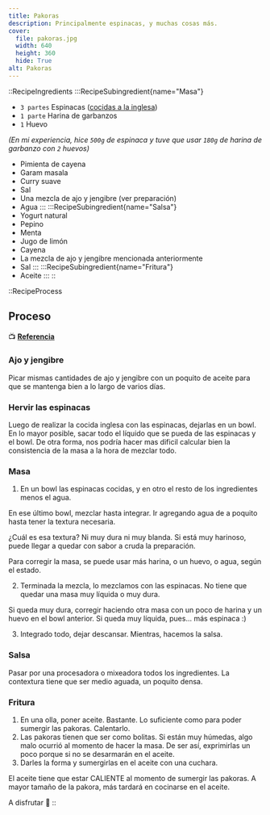 ```yaml
---
title: Pakoras
description: Principalmente espinacas, y muchas cosas más.
cover:
  file: pakoras.jpg
  width: 640
  height: 360
  hide: True
alt: Pakoras
---
```


::RecipeIngredients
:::RecipeSubingredient{name="Masa"}
- `3 partes` Espinacas ([cocidas a la inglesa](https://www.youtube.com/watch?v=V7udYC1FDQU))
- `1 parte` Harina de garbanzos
- `1` Huevo

*(En mi experiencia, hice `500g` de espinaca y tuve que usar `180g` de harina de garbanzo con `2` huevos)*

- Pimienta de cayena
- Garam masala
- Curry suave
- Sal
- Una mezcla de ajo y jengibre (ver preparación)
- Agua
:::
:::RecipeSubingredient{name="Salsa"}
- Yogurt natural
- Pepino
- Menta
- Jugo de limón
- Cayena
- La mezcla de ajo y jengibre mencionada anteriormente
- Sal
:::
:::RecipeSubingredient{name="Fritura"}
- Aceite
:::
::

::RecipeProcess
## Proceso

📺 [**Referencia**](https://www.youtube.com/watch?v=nodZFwjLi8U)

### Ajo y jengibre

Picar mismas cantidades de ajo y jengibre con un poquito de aceite para que se mantenga bien a lo largo de varios días.

### Hervir las espinacas

Luego de realizar la cocida inglesa con las espinacas, dejarlas en un bowl. En lo mayor posible, sacar todo el líquido que se pueda de las espinacas y el bowl. De otra forma, nos podría hacer mas dificil calcular bien la consistencia de la masa a la hora de mezclar todo.

### Masa

1. En un bowl las espinacas cocidas, y en otro el resto de los ingredientes menos el agua.

En ese último bowl, mezclar hasta integrar. Ir agregando agua de a poquito hasta tener la textura necesaria.

¿Cuál es esa textura? Ni muy dura ni muy blanda. Si está muy harinoso, puede llegar a quedar con sabor a cruda la preparación.

Para corregir la masa, se puede usar más harina, o un huevo, o agua, según el estado.

2. Terminada la mezcla, lo mezclamos con las espinacas. No tiene que quedar una masa muy líquida o muy dura.

Si queda muy dura, corregir haciendo otra masa con un poco de harina y un huevo en el bowl anterior. Si queda muy líquida, pues... más espinaca :)

3. Integrado todo, dejar descansar. Mientras, hacemos la salsa.

### Salsa

Pasar por una procesadora o mixeadora todos los ingredientes. La contextura tiene que ser medio aguada, un poquito densa.

### Fritura

1. En una olla, poner aceite. Bastante. Lo suficiente como para poder sumergir las pakoras. Calentarlo.
2. Las pakoras tienen que ser como bolitas. Si están muy húmedas, algo malo ocurrió al momento de hacer la masa. De ser así, exprimirlas un poco porque si no se desarmarán en el aceite.
3. Darles la forma y sumergirlas en el aceite con una cuchara.

El aceite tiene que estar CALIENTE al momento de sumergir las pakoras. A mayor tamaño de la pakora, más tardará en cocinarse en el aceite.

A disfrutar 🤗
::